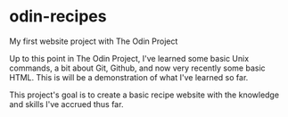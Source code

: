 # odin-recipes

My first website project with The Odin Project

Up to this point in The Odin Project, I've learned some basic Unix commands, a bit about Git, Github, and now very recently some basic HTML. This is will be a demonstration of what I've learned so far. 

This project's goal is to create a basic recipe website with the knowledge and skills I've accrued thus far.